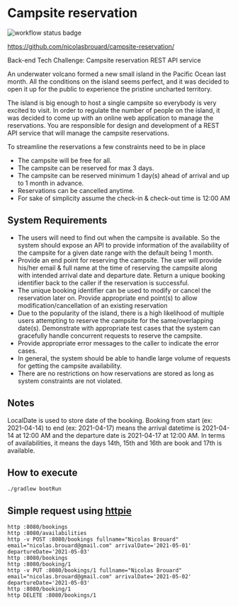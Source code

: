 # Campsite reservation

![workflow status badge](https://github.com/nicolasbrouard/campsite-reservation/actions/workflows/gradle.yml/badge.svg)

https://github.com/nicolasbrouard/campsite-reservation/

Back-end Tech Challenge: Campsite reservation REST API service

An underwater volcano formed a new small island in the Pacific Ocean last month. All the conditions on the island seems
perfect, and it was decided to open it up for the public to experience the pristine uncharted territory.

The island is big enough to host a single campsite so everybody is very excited to visit. In order to regulate the
number of people on the island, it was decided to come up with an online web application to manage the reservations. You
are responsible for design and development of a REST API service that will manage the campsite reservations.

To streamline the reservations a few constraints need to be in place

- The campsite will be free for all.
- The campsite can be reserved for max 3 days.
- The campsite can be reserved minimum 1 day(s) ahead of arrival and up to 1 month in advance.
- Reservations can be cancelled anytime.
- For sake of simplicity assume the check-in & check-out time is 12:00 AM

## System Requirements

- The users will need to find out when the campsite is available. So the system should expose an API to provide
  information of the availability of the campsite for a given date range with the default being 1 month.
- Provide an end point for reserving the campsite. The user will provide his/her email & full name at the time of
  reserving the campsite along with intended arrival date and departure date. Return a unique booking identifier back to
  the caller if the reservation is successful.
- The unique booking identifier can be used to modify or cancel the reservation later on. Provide appropriate end
  point(s) to allow modification/cancellation of an existing reservation
- Due to the popularity of the island, there is a high likelihood of multiple users attempting to reserve the campsite
  for the same/overlapping date(s). Demonstrate with appropriate test cases that the system can gracefully handle
  concurrent requests to reserve the campsite.
- Provide appropriate error messages to the caller to indicate the error cases.
- In general, the system should be able to handle large volume of requests for getting the campsite availability.
- There are no restrictions on how reservations are stored as long as system constraints are not violated.

## Notes

LocalDate is used to store date of the booking. 
Booking from start (ex: 2021-04-14) to end (ex: 2021-04-17) means the arrival datetime is 2021-04-14 at 12:00 AM
and the departure date is 2021-04-17 at 12:00 AM. 
In terms of availabilities, it means the days 14th, 15th and 16th are book and 17th is available.

## How to execute

```shell
./gradlew bootRun
```

## Simple request using [httpie](https://httpie.io/)

```shell
http :8080/bookings
http :8080/availabilities
http -v POST :8080/bookings fullname="Nicolas Brouard" email="nicolas.brouard@gmail.com" arrivalDate='2021-05-01' departureDate='2021-05-03'
http :8080/bookings
http :8080/booking/1
http -v PUT :8080/bookings/1 fullname="Nicolas Brouard" email="nicolas.brouard@gmail.com" arrivalDate='2021-05-02' departureDate='2021-05-03'
http :8080/booking/1
http DELETE :8080/bookings/1
```
